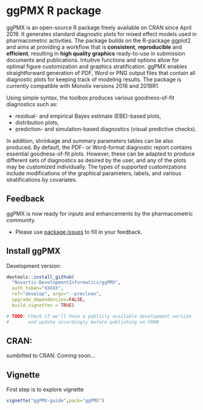 
# ggPMX R package

ggPMX is an open-source R package freely available on CRAN since April 2019. It generates standard diagnostic plots for mixed effect models used in pharmacometric activities. The package builds on the R-package ggplot2 and aims at providing a workflow that is **consistent**, **reproducible** and **efficient**, resulting in **high quality graphics** ready-to-use in submission documents and publications. Intuitive functions and options allow for optimal figure customization and graphics stratification. ggPMX enables straightforward generation of PDF, Word or PNG output files that contain all diagnostic plots for keeping track of modeling results. The package is currently compatible with Monolix versions 2016 and 2018R1.

Using simple syntax, the toolbox produces various goodness-of-fit diagnostics such as:
- residual- and empirical Bayes estimate (EBE)-based plots, 
- distribution plots, 
- prediction- and simulation-based diagnostics (visual predictive checks). 

In addition, shrinkage and summary parameters tables can be also produced. By default, the PDF- or Word-format diagnostic report contains essential goodness-of-fit plots. However, these can be adapted to produce different sets of diagnostics as desired by the user, and any of the plots may be customized individually. The types of supported customizations include modifications of the graphical parameters, labels, and various stratifications by covariates.


## Feedback

ggPMX is now ready for inputs and enhancements by the pharmacometric community.
- Please use [ package issues](https://github.com/ggPMXdevelopment/ggPMX/issues) to fill in your feedback.


## Install ggPMX

Development version:
```R
devtools::install_github(
  "Novartis-DevelopmentInformatics/ggPMX",
  auth_token="XXXXX",
  ref="develop", args="--preclean",
  upgrade_dependencies=FALSE,
  build_vignettes = TRUE)

# TODO: Check if we'll have a publicly available development version
#       and update accordingly before publishing on CRAN
```

## CRAN:

sumbitted to CRAN. Coming soon...



## Vignette

First step is to explore vignette 

```R
vignette("ggPMX-guide",pack="ggPMX")

```



